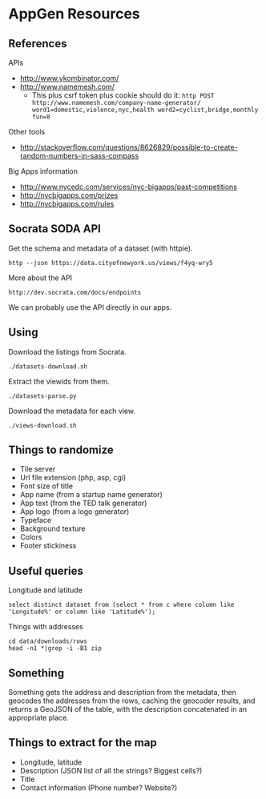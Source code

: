 AppGen Resources
====

## References
APIs

* http://www.ykombinator.com/
* http://www.namemesh.com/
  * This plus csrf token plus cookie should do it: `http POST http://www.namemesh.com/company-name-generator/ word1=domestic,violence,nyc,health word2=cyclist,bridge,monthly fun=8`

Other tools

* http://stackoverflow.com/questions/8626829/possible-to-create-random-numbers-in-sass-compass

Big Apps information

* http://www.nycedc.com/services/nyc-bigapps/past-competitions
* http://nycbigapps.com/prizes
* http://nycbigapps.com/rules

## Socrata SODA API
Get the schema and metadata of a dataset (with httpie).

    http --json https://data.cityofnewyork.us/views/f4yq-wry5

More about the API

    http://dev.socrata.com/docs/endpoints

We can probably use the API directly in our apps.

## Using
Download the listings from Socrata.

    ./datasets-download.sh

Extract the viewids from them.

    ./datasets-parse.py

Download the metadata for each view.

    ./views-download.sh

## Things to randomize

* Tile server
* Url file extension (php, asp, cgi)
* Font size of title
* App name (from a startup name generator)
* App text (from the TED talk generator)
* App logo (from a logo generator)
* Typeface
* Background texture
* Colors
* Footer stickiness

## Useful queries
Longitude and latitude

    select distinct dataset from (select * from c where column like 'Longitude%' or column like 'Latitude%');

Things with addresses

    cd data/downloads/rows
    head -n1 *|grep -i -B1 zip

## Something
Something gets the address and description from the metadata, then geocodes the addresses
from the rows, caching the geocoder results, and returns a GeoJSON of the table, with the
description concatenated in an appropriate place.

## Things to extract for the map

* Longitude, latitude
* Description (JSON list of all the strings? Biggest cells?)
* Title
* Contact information (Phone number? Website?)
